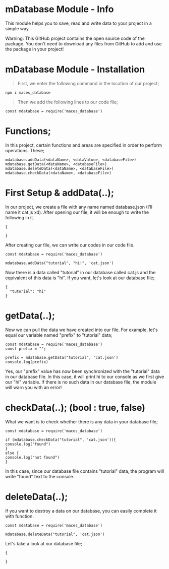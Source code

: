 # mDatabase Module - Info

This module helps you to save, read and write data to your project in a simple way.

Warning: This GitHub project contains the open source code of the package. You don't need to download any files from GitHub to add and use the package in your project!

# mDatabase Module - Installation

> First, we enter the following command in the location of our project;
```
npm i maces_database
```
> Then we add the following lines to our code file;
```
const mdatabase = require('maces_database')
```

# Functions;

In this project, certain functions and areas are specified in order to perform operations. These;

```
mdatabase.addData(<dataName>, <dataValue>, <databaseFile>)
mdatabase.getData(<dataName>, <databaseFile>)
mdatabase.deleteData(<dataName>, <databaseFile>)
mdatabase.checkData(<dataName>, <databaseFile>)
```

# First Setup & addData(..);

In our project, we create a file with any name named database.json (I'll name it cat.js xd). After opening our file, it will be enough to write the following in it.

```
{

}
```

After creating our file, we can write our codes in our code file.

```
const mdatabase = require('maces_database')

mdatabase.addData("tutorial", "hi!", 'cat.json')
```

Now there is a data called "tutorial" in our database called cat.js and the equivalent of this data is "hi". If you want, let's look at our database file;
```
{
  "tutorial": "hi"
}
```

# getData(..);

Now we can pull the data we have created into our file. For example, let's equal our variable named "prefix" to "tutorial" data;

```
const mdatabase = require('maces_database')
const prefix = "";

prefix = mdatabase.getData("tutorial", 'cat.json')
console.log(prefix)
```

Yes, our "prefix" value has now been synchronized with the "tutorial" data in our database file. In this case, it will print hi to our console as we first give our "hi" variable. If there is no such data in our database file, the module will warn you with an error!

# checkData(..); (bool : true, false)

What we want is to check whether there is any data in your database file;

```
const mdatabase = require('maces_database')

if (mdatabase.checkData("tutorial", 'cat.json')){
console.log("found")
}
else {
console.log("not found")
}
```

In this case, since our database file contains "tutorial" data, the program will write "found" text to the console.

# deleteData(..);

If you want to destroy a data on our database, you can easily complete it with function.

```
const mdatabase = require('maces_database')

mdatabase.deleteData("tutorial", 'cat.json')
```

Let's take a look at our database file;

```
{

}
```
